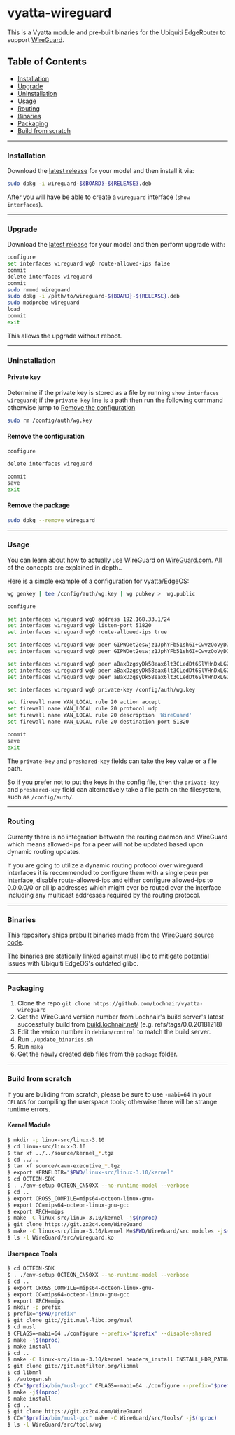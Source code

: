 # vyatta-wireguard

This is a Vyatta module and pre-built binaries for the Ubiquiti EdgeRouter
to support [WireGuard](https://www.wireguard.io/).

## Table of Contents
* [Installation](#installation)
* [Upgrade](#upgrade)
* [Uninstallation](#uninstallation)
* [Usage](#usage)
* [Routing](#routing)
* [Binaries](#binaries)
* [Packaging](#packaging)
* [Build from scratch](#build-from-scratch)

---

### Installation
Download the [latest release](https://github.com/Lochnair/vyatta-wireguard/releases) for your model and then install it via:
```bash
sudo dpkg -i wireguard-${BOARD}-${RELEASE}.deb
```

After you will have be able to create a `wireguard` interface (`show interfaces`).

---

### Upgrade
Download the [latest release](https://github.com/Lochnair/vyatta-wireguard/releases) for your model and then perform upgrade with:
```bash
configure
set interfaces wireguard wg0 route-allowed-ips false
commit
delete interfaces wireguard
commit
sudo rmmod wireguard
sudo dpkg -i /path/to/wireguard-${BOARD}-${RELEASE}.deb
sudo modprobe wireguard
load
commit
exit
```
This allows the upgrade without reboot.

---

### Uninstallation
#### Private key
Determine if the private key is stored as a file by running `show interfaces wireguard`; if the  `private key` line is a path then run the following command otherwise jump to [Remove the configuration](#remove-the-configuration)
```bash
sudo rm /config/auth/wg.key
```

#### Remove the configuration
```bash
configure

delete interfaces wireguard

commit
save
exit
```

#### Remove the package
```bash
sudo dpkg --remove wireguard
```
---

### Usage
You can learn about how to actually use WireGuard on [WireGuard.com](https://www.wireguard.com/).  All of the concepts are explained in depth..

Here is a simple example of a configuration for vyatta/EdgeOS:

```bash
wg genkey | tee /config/auth/wg.key | wg pubkey >  wg.public

configure

set interfaces wireguard wg0 address 192.168.33.1/24
set interfaces wireguard wg0 listen-port 51820
set interfaces wireguard wg0 route-allowed-ips true

set interfaces wireguard wg0 peer GIPWDet2eswjz1JphYFb51sh6I+CwvzOoVyD7z7kZVc= endpoint example1.org:29922
set interfaces wireguard wg0 peer GIPWDet2eswjz1JphYFb51sh6I+CwvzOoVyD7z7kZVc= allowed-ips 192.168.33.101/32

set interfaces wireguard wg0 peer aBaxDzgsyDk58eax6lt3CLedDt6SlVHnDxLG2K5UdV4= endpoint example2.net:51820
set interfaces wireguard wg0 peer aBaxDzgsyDk58eax6lt3CLedDt6SlVHnDxLG2K5UdV4= allowed-ips 192.168.33.102/32
set interfaces wireguard wg0 peer aBaxDzgsyDk58eax6lt3CLedDt6SlVHnDxLG2K5UdV4= allowed-ips 192.168.33.103/32

set interfaces wireguard wg0 private-key /config/auth/wg.key

set firewall name WAN_LOCAL rule 20 action accept
set firewall name WAN_LOCAL rule 20 protocol udp
set firewall name WAN_LOCAL rule 20 description 'WireGuard'
set firewall name WAN_LOCAL rule 20 destination port 51820

commit
save
exit
```

The `private-key` and `preshared-key` fields can take the key value or a file path.

So if  you prefer not to put the keys in the config file, then the `private-key` and `preshared-key` field can alternatively take a file path on the filesystem, such as `/config/auth/`.

---

### Routing
Currenty there is no integration between the routing daemon and WireGuard which means allowed-ips for a peer will not be updated based upon dynamic routing updates.

If you are going to utilize a dynamic routing protocol over wireguard interfaces it is recommended to configure them with a single peer per interface, disable route-allowed-ips and either configure allowed-ips to 0.0.0.0/0 or all ip addresses which might ever be routed over the interface including any multicast addresses required by the routing protocol.

---

### Binaries
This repository ships prebuilt binaries made from the [WireGuard source code](https://git.zx2c4.com/WireGuard/tree/src/).

The binaries are statically linked against [musl libc](https://musl.libc.org/) to mitigate potential issues with Ubiquiti EdgeOS's outdated glibc.

---

### Packaging
1. Clone the repo `git clone https://github.com/Lochnair/vyatta-wireguard`
2. Get the WireGuard version number from Lochnair's build server's latest successfully build from [build.lochnair.net/](https://build.lochnair.net/job/ubiquiti/job/wireguard-fw2.0/lastCompletedBuild/) (e.g. refs/tags/0.0.20181218)
3. Edit the verion number in `debian/control` to match the build server.
4. Run `./update_binaries.sh`
5. Run `make`
6. Get the newly created deb files from the `package` folder. 

---

### Build from scratch
If you are buliding from scratch, please be sure to use `-mabi=64` in your `CFLAGS` for compiling the userspace tools; otherwise there will be strange runtime errors.

#### Kernel Module
```bash
$ mkdir -p linux-src/linux-3.10
$ cd linux-src/linux-3.10
$ tar xf ../../source/kernel_*.tgz
$ cd ../..
$ tar xf source/cavm-executive_*.tgz
$ export KERNELDIR="$PWD/linux-src/linux-3.10/kernel"
$ cd OCTEON-SDK
$ . ./env-setup OCTEON_CN50XX --no-runtime-model --verbose
$ cd ..
$ export CROSS_COMPILE=mips64-octeon-linux-gnu-
$ export CC=mips64-octeon-linux-gnu-gcc
$ export ARCH=mips
$ make -C linux-src/linux-3.10/kernel -j$(nproc)
$ git clone https://git.zx2c4.com/WireGuard
$ make -C linux-src/linux-3.10/kernel M=$PWD/WireGuard/src modules -j$(nproc)
$ ls -l WireGuard/src/wireguard.ko
```

#### Userspace Tools
```bash
$ cd OCTEON-SDK
$ . ./env-setup OCTEON_CN50XX --no-runtime-model --verbose
$ cd ..
$ export CROSS_COMPILE=mips64-octeon-linux-gnu-
$ export CC=mips64-octeon-linux-gnu-gcc
$ export ARCH=mips
$ mkdir -p prefix
$ prefix="$PWD/prefix"
$ git clone git://git.musl-libc.org/musl
$ cd musl
$ CFLAGS=-mabi=64 ./configure --prefix="$prefix" --disable-shared
$ make -j$(nproc)
$ make install
$ cd ..
$ make -C linux-src/linux-3.10/kernel headers_install INSTALL_HDR_PATH="$prefix"
$ git clone git://git.netfilter.org/libmnl
$ cd libmnl
$ ./autogen.sh
$ CC="$prefix/bin/musl-gcc" CFLAGS=-mabi=64 ./configure --prefix="$prefix" --disable-shared --enable-static --host=x86_64-pc-linux-gnu
$ make -j$(nproc)
$ make install
$ cd ..
$ git clone https://git.zx2c4.com/WireGuard
$ CC="$prefix/bin/musl-gcc" make -C WireGuard/src/tools/ -j$(nproc)
$ ls -l WireGuard/src/tools/wg
```
